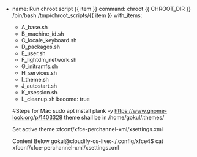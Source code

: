 - name: Run chroot script {{ item }}
  command: chroot {{ CHROOT_DIR }} /bin/bash /tmp/chroot_scripts/{{ item }}
  with_items:
    - A_base.sh
    - B_machine_id.sh
    - C_locale_keyboard.sh
    - D_packages.sh
    - E_user.sh
    - F_lightdm_network.sh
    - G_initramfs.sh
    - H_services.sh
    - I_theme.sh
    - J_autostart.sh
    - K_xsession.sh
    - L_cleanup.sh
  become: true


  #Steps for Mac
  sudo apt install plank -y
  https://www.gnome-look.org/p/1403328 theme shall be in /home/gokul/.themes/


  Set active theme
  xfconf/xfce-perchannel-xml/xsettings.xml

  Content Below
  gokul@cloudify-os-live:~/.config/xfce4$ cat xfconf/xfce-perchannel-xml/xsettings.xml 
<?xml version="1.0" encoding="UTF-8"?>

<channel name="xsettings" version="1.0">
  <property name="Net" type="empty">
    <property name="ThemeName" type="string" value="WhiteSur-Light"/>
    <property name="IconThemeName" type="empty"/>
    <property name="DoubleClickTime" type="empty"/>
    <property name="DoubleClickDistance" type="empty"/>
    <property name="DndDragThreshold" type="empty"/>
    <property name="CursorBlink" type="empty"/>
    <property name="CursorBlinkTime" type="empty"/>
    <property name="SoundThemeName" type="empty"/>
    <property name="EnableEventSounds" type="empty"/>
    <property name="EnableInputFeedbackSounds" type="empty"/>
    <property name="FallbackIconTheme" type="empty"/>
  </property>
  <property name="Xft" type="empty">
    <property name="DPI" type="empty"/>
    <property name="Antialias" type="empty"/>
    <property name="Hinting" type="empty"/>
    <property name="HintStyle" type="empty"/>
    <property name="RGBA" type="empty"/>
    <property name="Lcdfilter" type="empty"/>
  </property>
  <property name="Gtk" type="empty">
    <property name="CanChangeAccels" type="empty"/>
    <property name="ColorPalette" type="empty"/>
    <property name="FontName" type="empty"/>
    <property name="MonospaceFontName" type="empty"/>
    <property name="IconSizes" type="empty"/>
    <property name="KeyThemeName" type="empty"/>
    <property name="ToolbarStyle" type="empty"/>
    <property name="ToolbarIconSize" type="empty"/>
    <property name="MenuImages" type="empty"/>
    <property name="ButtonImages" type="empty"/>
    <property name="MenuBarAccel" type="empty"/>
    <property name="CursorThemeName" type="empty"/>
    <property name="CursorThemeSize" type="empty"/>
    <property name="DecorationLayout" type="empty"/>
    <property name="DialogsUseHeader" type="empty"/>
    <property name="TitlebarMiddleClick" type="empty"/>
  </property>
  <property name="Gdk" type="empty">
    <property name="WindowScalingFactor" type="empty"/>
  </property>
</channel>



